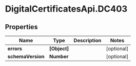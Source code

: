 # DigitalCertificatesApi.DC403

## Properties

Name | Type | Description | Notes
------------ | ------------- | ------------- | -------------
**errors** | **[Object]** |  | [optional] 
**schemaVersion** | **Number** |  | [optional] 


